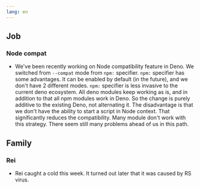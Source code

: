 ```yaml
---
lang: en
---
```


## Job

### Node compat

- We've been recently working on Node compatibility feature in Deno. We switched from `--compat` mode from `npm:` specifier. `npm:` specifier has some advantages. It can be enabled by default (in the future), and we don't have 2 different modes. `npm:` specifier is less invasive to the current deno ecosystem. All deno modules keep working as is, and in addition to that all npm modules work in Deno. So the change is purely additive to the existing Deno, not alternating it. The disadvantage is that we don't have the ability to start a script in Node context. That significantly reduces the compatibility. Many module don't work with this strategy. There seem still many problems ahead of us in this path.

## Family

### Rei

- Rei caught a cold this week. It turned out later that it was caused by RS virus.

